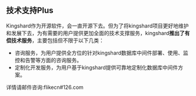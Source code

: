 ## 技术支持Plus
Kingshard作为开源软件，会一直开源下去。但为了将kingshard项目更好地维护和发展下去，为有需要的用户提供更加全面的技术支撑服务，kingshard**推出了有偿技术服务**，主要包括但不限于以下几类：

* 咨询服务，为用户提供全方位的针对kingshard数据库中间件部署、使用、监控和告警等方面的咨询服务。
* 定制化开发服务，为用户基于kingshard提供可靠地定制化数据库中间件方案。

详情请邮件咨询:flikecn#126.com